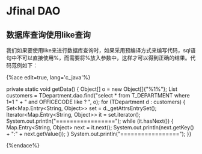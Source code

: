 # Jfinal DAO 

## 数据库查询使用like查询

我们如果要使用like来进行数据库查询时，如果采用预编译方式来编写代码，sql语句中不可以直接使用%，而需要将%放入参数中，这样才可以得到正确的结果。代码范例如下：

{%ace edit=true, lang='c_java'%}


private static void getData() {
 Object[] o = new Object[]{"%1%"}; List<TDepartment> customers = TDepartment.dao.find("select * from T_DEPARTMENT where 1=1 " + " and OFFICECODE like ? ", o); for (TDepartment d : customers) { Set<Map.Entry<String, Object>> set = d._getAttrsEntrySet(); Iterator<Map.Entry<String, Object>> it = set.iterator(); System.out.println("================="); while (it.hasNext()) { Map.Entry<String, Object> next = it.next(); System.out.println(next.getKey() + ":" + next.getValue()); } System.out.println("================="); }}


{%endace%}
